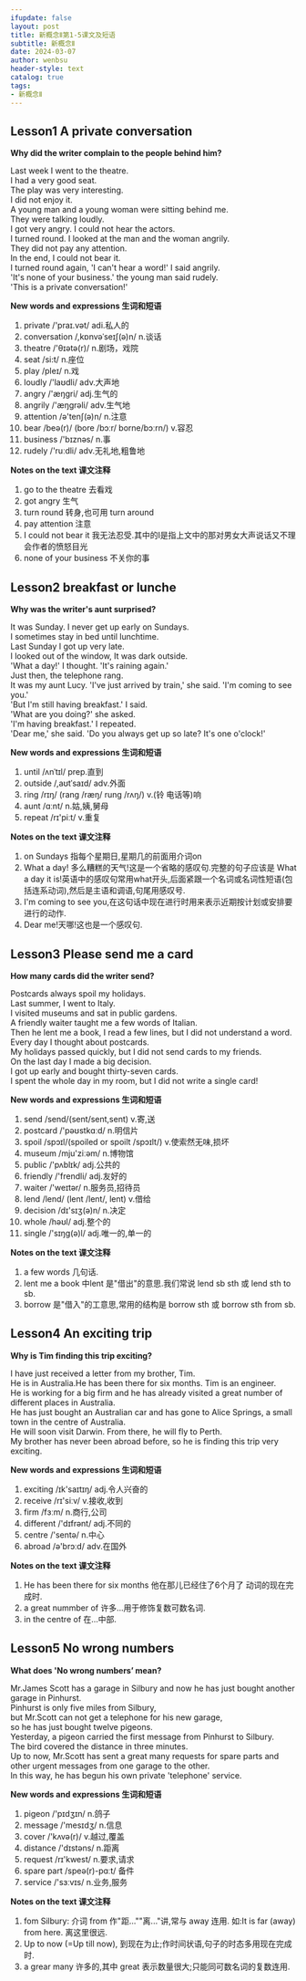 ```yaml
---
ifupdate: false
layout: post
title: 新概念Ⅱ第1-5课文及短语
subtitle: 新概念Ⅱ
date: 2024-03-07
author: wenbsu
header-style: text
catalog: true
tags:
- 新概念Ⅱ
---
```



## Lesson1 A private conversation
**Why did the writer complain to the people behind him?**

Last week I went to the theatre.     
I had a very good seat.     
The play was very interesting.     
I did not enjoy it.     
A young man and a young woman were sitting behind me.     
They were talking loudly.     
I got very angry. I could not hear the actors.     
I turned round. I looked at the man and the woman angrily.       
They did not pay any attention.     
In the end, I could not bear it.     
I turned round again, 'I can't hear a word!' I said angrily.      
'It's none of your business.' the young man said rudely.     
'This is a private conversation!'     

**New words and expressions 生词和短语**  

1. private /'praɪ.vət/ adi.私人的  
2. conversation /,kɒnvəˈseɪʃ(ə)n/ n.谈话  
3. theatre /'θɪətə(r)/ n.剧场，戏院  
4. seat /si:t/ n.座位 
5. play /pleɪ/ n.戏
6. loudly /'laʊdli/ adv.大声地  
7. angry /'æŋɡri/ adj.生气的  
8. angrily /'æŋɡrəli/ adv.生气地  
9. attention  /ə'tenʃ(ə)n/ n.注意  
10. bear /beə(r)/ (bore /bɔːr/ borne/bɔːrn/) v.容忍  
11. business /'bɪznəs/ n.事  
12. rudely /'ruːdli/ adv.无礼地,粗鲁地  

**Notes on the text 课文注释**

1. go to the theatre 去看戏   
2. got angry 生气  
3. turn round 转身,也可用 turn around    
4. pay attention 注意  
5. I could not bear it 我无法忍受.其中的I是指上文中的那对男女大声说话又不理会作者的愤怒目光  
6. none of your business 不关你的事


## Lesson2 breakfast or lunche
**Why was the writer's aunt surprised?**

It was Sunday. I never get up early on Sundays.     
I sometimes stay in bed until lunchtime.     
Last Sunday I got up very late.     
I looked out of the window, It was dark outside.     
'What a day!' I thought. 'It's raining again.'    
Just then, the telephone rang.   
It was my aunt Lucy. 'I've just arrived by train,' she said. 'I'm coming to see you.'  
'But I'm still having breakfast.' I said.  
'What are you doing?' she asked.  
'I'm having breakfast.' I repeated.  
'Dear me,' she said. 'Do you always get up so late? It's one o'clock!'  

**New words and expressions 生词和短语**

1. until /ʌnˈtɪl/ prep.直到  
2. outside /,aʊtˈsaɪd/ adv.外面  
3. ring /rɪŋ/ (rang /ræŋ/ rung /rʌŋ/) v.(铃 电话等)响  
4. aunt /ɑːnt/ n.姑,姨,舅母  
5. repeat /rɪ'piːt/ v.重复  

**Notes on the text 课文注释**

1. on Sundays 指每个星期日,星期几的前面用介词on  
2. What a day! 多么糟糕的天气!这是一个省略的感叹句.完整的句子应该是 What a day it is!英语中的感叹句常用what开头,后面紧跟一个名词或名词性短语(包括连系动词),然后是主语和调语,句尾用感叹号.   
3. I'm coming to see you,在这句话中现在进行时用来表示近期按计划或安排要进行的动作.  
4. Dear me!天哪!这也是一个感叹句.  


## Lesson3 Please send me a card
**How many cards did the writer send?**

Postcards always spoil my holidays.     
Last summer, I went to Italy.     
I visited museums and sat in public gardens.     
A friendly waiter taught me a few words of Italian.     
Then he lent me a book, I read a few lines, but I did not understand a word.     
Every day I thought about postcards.     
My holidays passed quickly, but I did not send cards to my friends.    
On the last day I made a big decision.     
I got up early and bought thirty-seven cards.    
I spent the whole day in my room, but I did not write a single card!    

**New words and expressions 生词和短语**

1. send /send/(sent/sent,sent) v.寄,送
2. postcard /'pəʊstkɑːd/ n.明信片
3. spoil /spɔɪl/(spoiled or spoilt /spɔɪlt/) v.使索然无味,损坏
4. museum /mju'ziːəm/ n.博物馆
5. public /'pʌblɪk/ adj.公共的
6. friendly /'frendli/ adj.友好的
7. waiter /'weɪtər/ n.服务员,招待员
8. lend /lend/ (lent /lent/, lent) v.借给
9. decision /dɪ'sɪʒ(ə)n/ n.决定
10. whole /həʊl/ adj.整个的
11. single /'sɪŋɡ(ə)l/ adj.唯一的,单一的

**Notes on the text 课文注释**

1. a few words 几句话.
2. lent me a book 中lent 是"借出"的意思.我们常说 lend sb sth 或 lend sth to sb.
3. borrow 是"借入"的工意思,常用的结构是 borrow sth 或 borrow sth from sb.


## Lesson4 An exciting trip
**Why is Tim finding this trip exciting?**

I have just received a letter from my brother, Tim.     
He is in Australia.He has been there for six months. Tim is an engineer.     
He is working for a big firm and he has already visited a great number of different places in Australia.     
He has just bought an Australian car and has gone to Alice Springs, a small town in the centre of Australia.     
He will soon visit Darwin. From there, he will fly to Perth.     
My brother has never been abroad before, so he is finding this trip very exciting.    

**New words and expressions 生词和短语**

1. exciting /ɪk'saɪtɪŋ/ adj.令人兴奋的
2. receive  /rɪ'siːv/ v.接收,收到
3. firm /fɜːm/ n.商行,公司
4. different /'dɪfrənt/ adj.不同的
5. centre  /'sentə/ n.中心
6. abroad /ə'brɔːd/ adv.在国外

**Notes on the text 课文注释**

1. He has been there for six months 他在那儿已经住了6个月了 动词的现在完成时.
2. a great nummber of 许多...用于修饰复数可数名词.
3. in the centre of 在...中部.


## Lesson5 No wrong numbers
**What does 'No wrong numbers’ mean?**

Mr.James Scott has a garage in Silbury and now he has just bought another garage in Pinhurst.     
Pinhurst is only five miles from Silbury,    
but Mr.Scott can not get a telephone for his new garage,    
so he has just bought twelve pigeons.     
Yesterday, a pigeon carried the first message from Pinhurst to Silbury.     
The bird covered the distance in three minutes.     
Up to now, Mr.Scott has sent a great many requests for spare parts and other urgent messages from one garage to the other.     
In this way, he has begun his own private 'telephone' service.    

**New words and expressions 生词和短语**

1. pigeon /'pɪdʒɪn/ n.鸽子
2. message /'mesɪdʒ/ n.信息
3. cover /'kʌvə(r)/ v.越过,覆盖
4. distance  /'dɪstəns/ n.距离
5. request /rɪ'kwest/ n.要求,请求
6. spare part /speə(r)-pɑːt/ 备件
7. service /'sɜːvɪs/ n.业务,服务

**Notes on the text 课文注释**

1. fom Silbury: 介词 from 作"距...""离..."讲,常与 away 连用. 如:It is far (away) from here. 离这里很远.
2. Up to now (=Up till now), 到现在为止;作时间状语,句子的时态多用现在完成时.
3. a grear many 许多的,其中 great 表示数量很大;只能同可数名词的复数连用.
